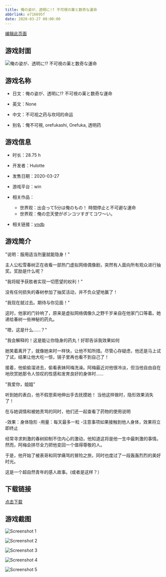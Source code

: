 ```yaml
---
title: 俺の姿が、透明に!? 不可視の薬と数奇な運命
abbrlink: e716695f
date: 2020-03-27 00:00:00
---
```

[编辑此页面](https://github.com/ACG-3/ADV3-source/blob/main/source/_posts/games/%E4%BF%BA%E3%81%AE%E5%A7%BF%E3%81%8C%E3%80%81%E9%80%8F%E6%98%8E%E3%81%AB%21%20%E4%B8%8D%E5%8F%AF%E8%A6%96%E3%81%AE%E8%96%AC%E3%81%A8%E6%95%B0%E5%A5%87%E3%81%AA%E9%81%8B%E5%91%BD.md)

## 游戏封面

![俺の姿が、透明に!? 不可視の薬と数奇な運命](https://pan.timero.xyz/d/onedrive/img_lib_001/%E4%BF%BA%E3%81%AE%E5%A7%BF%E3%81%8C%E3%80%81%E9%80%8F%E6%98%8E%E3%81%AB!%20%E4%B8%8D%E5%8F%AF%E8%A6%96%E3%81%AE%E8%96%AC%E3%81%A8%E6%95%B0%E5%A5%87%E3%81%AA%E9%81%8B%E5%91%BD_cover.avif)


## 游戏名称

- 日文：俺の姿が、透明に!? 不可視の薬と数奇な運命
- 英文：None
- 中文：不可视之药与坎坷的命运

- 别名：俺不可視, orefukashi, Orefuka, 透明药


## 游戏信息

- 时长：28.75 h
- 开发者：Hulotte
- 发售日期：2020-03-27
- 游戏平台：win
- 相关作品：
   - 世界观：出会って5分は俺のもの！ 時間停止と不可避な運命
   - 世界观：俺の恋天使がポンコツすぎてコワ～い。

- 相关链接：[vndb](https://vndb.org/v26989)


## 游戏简介

"说明：服用适当剂量就能隐身！"

主人公松雪春树正在收看一部热门虚拟网络偶像剧，突然有人面向所有观众进行抽奖。奖励是什么呢？

"我将赋予获胜者实现一切愿望的权利！"

没有任何损失的春树参加了抽奖活动，并不负众望地赢了！

"我现在就过去。期待与你见面！"

这时，他家的门铃响了，原来是虚拟网络偶像久之野千岁亲自在他家门口等着。她递给春树一些神秘的药丸。

"嗯，这是什么......？"

"我会解释的！这是能让你隐身的药丸！好耶告诉我效果如何

她笑着离开了，就像她来时一样快，让他不知所措。尽管心存疑虑，他还是马上试了试，结果让他大吃一惊，镜子里再也看不到自己了！

接着，他偷偷溜进去，偷看表妹阿梅洗澡。阿梅最近对他很冷淡，但当他自由自在地欣赏她那令人惊叹的性感和发育良好的身体时......

"我爱你，姐姐"

听到她的表白，他不假思索地伸出手去抚摸她！
当他这样做时，隐形效果消失了！

在与她调情和被她责骂的同时，他们还一起查看了药物的使用说明

-效果：身体隐形
-用量：每天最多一粒
-注意事项如果接触到他人身体，效果将立即终止

经常寻求刺激的春树抑制不住内心的激动，他知道这将是他一生中最刺激的事情。然而，阿梅会拼尽全力把他变回一个值得尊敬的人。

于是，他开始了被表哥和同学痛骂的冒险之旅，同时也度过了一段轰轰烈烈的美好时光。

这是一个超自然青年的感人故事。(或者是这样？）




## 下载链接

[点击下载](https://pan.timero.xyz/onedrive/adv_lib_001/%E4%BF%BA%E3%81%AE%E5%A7%BF%E3%81%8C%E3%80%81%E9%80%8F%E6%98%8E%E3%81%AB%21%20%E4%B8%8D%E5%8F%AF%E8%A6%96%E3%81%AE%E8%96%AC%E3%81%A8%E6%95%B0%E5%A5%87%E3%81%AA%E9%81%8B%E5%91%BD)


## 游戏截图


![Screenshot 1](https://pan.timero.xyz/d/onedrive/img_lib_001/%E4%BF%BA%E3%81%AE%E5%A7%BF%E3%81%8C%E3%80%81%E9%80%8F%E6%98%8E%E3%81%AB!%20%E4%B8%8D%E5%8F%AF%E8%A6%96%E3%81%AE%E8%96%AC%E3%81%A8%E6%95%B0%E5%A5%87%E3%81%AA%E9%81%8B%E5%91%BD_Screenshot_1.avif)

![Screenshot 2](https://pan.timero.xyz/d/onedrive/img_lib_001/%E4%BF%BA%E3%81%AE%E5%A7%BF%E3%81%8C%E3%80%81%E9%80%8F%E6%98%8E%E3%81%AB!%20%E4%B8%8D%E5%8F%AF%E8%A6%96%E3%81%AE%E8%96%AC%E3%81%A8%E6%95%B0%E5%A5%87%E3%81%AA%E9%81%8B%E5%91%BD_Screenshot_2.avif)

![Screenshot 3](https://pan.timero.xyz/d/onedrive/img_lib_001/%E4%BF%BA%E3%81%AE%E5%A7%BF%E3%81%8C%E3%80%81%E9%80%8F%E6%98%8E%E3%81%AB!%20%E4%B8%8D%E5%8F%AF%E8%A6%96%E3%81%AE%E8%96%AC%E3%81%A8%E6%95%B0%E5%A5%87%E3%81%AA%E9%81%8B%E5%91%BD_Screenshot_3.avif)

![Screenshot 4](https://pan.timero.xyz/d/onedrive/img_lib_001/%E4%BF%BA%E3%81%AE%E5%A7%BF%E3%81%8C%E3%80%81%E9%80%8F%E6%98%8E%E3%81%AB!%20%E4%B8%8D%E5%8F%AF%E8%A6%96%E3%81%AE%E8%96%AC%E3%81%A8%E6%95%B0%E5%A5%87%E3%81%AA%E9%81%8B%E5%91%BD_Screenshot_4.avif)

![Screenshot 5](https://pan.timero.xyz/d/onedrive/img_lib_001/%E4%BF%BA%E3%81%AE%E5%A7%BF%E3%81%8C%E3%80%81%E9%80%8F%E6%98%8E%E3%81%AB!%20%E4%B8%8D%E5%8F%AF%E8%A6%96%E3%81%AE%E8%96%AC%E3%81%A8%E6%95%B0%E5%A5%87%E3%81%AA%E9%81%8B%E5%91%BD_Screenshot_5.avif)

